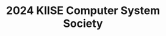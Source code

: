 ---
title: "2024 KIISE Computer System Society"
categories: [gallery]
image:
  thumbnail: "/assets/images/gallery/2024/2024-01-KIISE_Computer_System_Society.jpg"
---